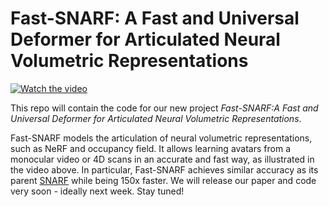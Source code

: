 # Fast-SNARF: A Fast and Universal Deformer for Articulated Neural Volumetric Representations

[![Watch the video](assets/teaser.gif)](https://dataset.ait.ethz.ch/downloads/fast-snarf/teaser.mp4)



This repo will contain the code for our new project *Fast-SNARF:A Fast and Universal Deformer for Articulated Neural Volumetric Representations*. 

Fast-SNARF models the articulation of neural volumetric representations, such as NeRF and occupancy field. It allows learning avatars from a monocular video or 4D scans in an accurate and fast way, as illustrated in the video above. In particular, Fast-SNARF achieves similar accuracy as its parent [SNARF](https://github.com/xuchen-ethz/SNARF) while being 150x faster. We will release our paper and code very soon - ideally next week. Stay tuned!

